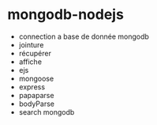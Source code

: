 # mongodb-nodejs

- connection a base de donnée mongodb 
- jointure
- récupérer 
- affiche
- ejs
- mongoose
-  express
-  papaparse
-  bodyParse
- search mongodb

